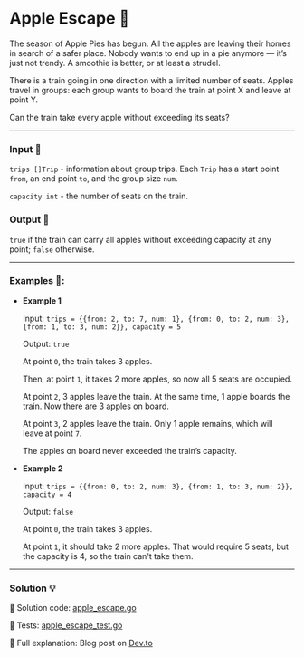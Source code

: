 # Apple Escape 🍎

The season of Apple Pies has begun. All the apples are leaving their homes in search of a safer place. Nobody wants to end up in a pie anymore — it’s just not trendy. A smoothie is better, or at least a strudel.

There is a train going in one direction with a limited number of seats. Apples travel in groups: each group wants to board the train at point X and leave at point Y.

Can the train take every apple without exceeding its seats?

---

### Input 🍐

`trips []Trip` - information about group trips. Each `Trip` has a start point `from`, an end point `to`, and the group size `num`.

`capacity int` - the number of seats on the train.

### Output 🍊

`true` if the train can carry all apples without exceeding capacity at any point; `false` otherwise.

---

### Examples 🍋:

- **Example 1**

    Input: `trips = {{from: 2, to: 7, num: 1}, {from: 0, to: 2, num: 3}, {from: 1, to: 3, num: 2}}, capacity = 5`

    Output: `true`

    At point `0`, the train takes 3 apples.

    Then, at point `1`, it takes 2 more apples, so now all 5 seats are occupied.

    At point `2`, 3 apples leave the train. At the same time, 1 apple boards the train. Now there are 3 apples on board.

    At point `3`, 2 apples leave the train. Only 1 apple remains, which will leave at point `7`.

    The apples on board never exceeded the train’s capacity.

- **Example 2**

    Input: `trips = {{from: 0, to: 2, num: 3}, {from: 1, to: 3, num: 2}}, capacity = 4`

    Output: `false`

    At point `0`, the train takes 3 apples.

    At point `1`, it should take 2 more apples. That would require 5 seats, but the capacity is 4, so the train can't take them.

---

### Solution 💡

🧠 Solution code: [apple_escape.go](./apple_escape.go)

🧪 Tests: [apple_escape_test.go](./apple_escape_test.go)

📖 Full explanation: Blog post on [Dev.to](https://dev.to/asparagos/go-coding-with-asparagos-saving-apples-from-pies-58p8)
